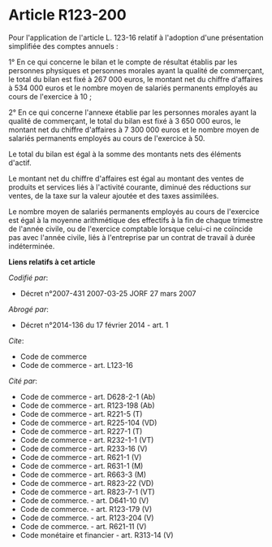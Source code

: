 # Article R123-200

Pour l'application de l'article L. 123-16 relatif à l'adoption d'une présentation simplifiée des comptes annuels :

1° En ce qui concerne le bilan et le compte de résultat établis par les personnes physiques et personnes morales ayant la
qualité de commerçant, le total du bilan est fixé à 267 000 euros, le montant net du chiffre d'affaires à 534 000 euros et le
nombre moyen de salariés permanents employés au cours de l'exercice à 10 ;

2° En ce qui concerne l'annexe établie par les personnes morales ayant la qualité de commerçant, le total du bilan est fixé à
3 650 000 euros, le montant net du chiffre d'affaires à 7 300 000 euros et le nombre moyen de salariés permanents employés au
cours de l'exercice à 50.

Le total du bilan est égal à la somme des montants nets des éléments d'actif.

Le montant net du chiffre d'affaires est égal au montant des ventes de produits et services liés à l'activité courante,
diminué des réductions sur ventes, de la taxe sur la valeur ajoutée et des taxes assimilées.

Le nombre moyen de salariés permanents employés au cours de l'exercice est égal à la moyenne arithmétique des effectifs à la
fin de chaque trimestre de l'année civile, ou de l'exercice comptable lorsque celui-ci ne coïncide pas avec l'année civile,
liés à l'entreprise par un contrat de travail à durée indéterminée.

**Liens relatifs à cet article**

_Codifié par_:

  - Décret n°2007-431 2007-03-25 JORF 27 mars 2007

_Abrogé par_:

  - Décret n°2014-136 du 17 février 2014 - art. 1

_Cite_:

  - Code de commerce
  - Code de commerce - art. L123-16

_Cité par_:

  - Code de commerce - art. D628-2-1 (Ab)
  - Code de commerce - art. R123-198 (Ab)
  - Code de commerce - art. R221-5 (T)
  - Code de commerce - art. R225-104 (VD)
  - Code de commerce - art. R227-1 (T)
  - Code de commerce - art. R232-1-1 (VT)
  - Code de commerce - art. R233-16 (V)
  - Code de commerce - art. R621-1 (V)
  - Code de commerce - art. R631-1 (M)
  - Code de commerce - art. R663-3 (M)
  - Code de commerce - art. R823-22 (VD)
  - Code de commerce - art. R823-7-1 (VT)
  - Code de commerce. - art. D641-10 (V)
  - Code de commerce. - art. R123-179 (V)
  - Code de commerce. - art. R123-204 (V)
  - Code de commerce. - art. R621-11 (V)
  - Code monétaire et financier - art. R313-14 (V)
